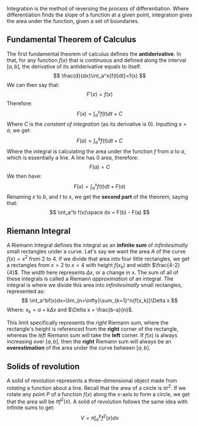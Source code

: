 Integration is the method of reversing the process of differentiation. Where differentiation finds the slope of a function at a given point, integration gives the area under the function, given a set of boundaries.
## Fundamental Theorem of Calculus
The first fundamental theorem of calculus defines the **antiderivative**. In that, for any function $f(x)$ that is continuous and defined along the interval $[a, b]$, the derivative of its antiderivative equals to itself.
$$
\frac{d}{dx}\int_a^x{f(t)dt}=f(x)
$$
We can then say that:
$$
F'(x) = f(x)
$$
Therefore:
$$
F(x)=\int_a^xf(t)dt + C
$$
Where $C$ is the *constant of integration* (as its derivative is $0$). Inputting $x = a$, we get:
$$
F(a)=\int_a^af(t)dt+C
$$
Where the integral is calculating the area under the function $f$ from $a$ to $a$, which is essentially a line. A line has $0$ area, therefore:
$$
F(a)=C
$$
We then have:
$$
F(x)=\int_a^xf(t)dt+F(a)
$$
Renaming $x$ to $b$, and $t$ to $x$, we get the **second part** of the theorem, saying that:
$$
\int_a^b f(x)\space dx = F(b) - F(a)
$$
## Riemann Integral
A Riemann Integral defines the integral as an **infinite sum** of *infinitesimally* small rectangles under a curve. Let's say we want the area $A$ of the curve $f(x) = x^2$ from $2$ to $4$. If we divide that area into four little rectangles, we get a rectangles from $x = 2$ to $x = 4$ with height $f(x_k)$ and width $\frac{4-2}{4}$. The *width* here represents $\Delta x$, or a change in x. The sum of all of these integrals is called a Riemann *approximation* of an integral. The integral is where we divide this area into *infinitesimally* small rectangles, represented as:
$$
\int_a^bf(x)dx=\lim_{n=\infty}\sum_{k=1}^n{f(x_k)}\Delta x
$$
Where: $x_k = a + k\Delta x$ and $\Delta x = \frac{b-a}{n}$.

This limit specifically represents the *right* Riemann sum, where the rectangle's height is referenced from the **right** corner of the rectangle, whereas the *left* Riemann sum will take the **left** corner. If $f(x)$ is always increasing over $[a,b]$, then the **right** Riemann sum will always be an **overestimation** of the area under the curve between $[a, b]$. 

## Solids of revolution
A solid of revolution represents a three-dimensional object made from *rotating* a function about a line. Recall that the area of a circle is $\pi r^2$. If we rotate any point $P$ of a function $f(x)$ along the $x$-axis to form a circle, we get that the area will be $\pi f^2(x)$. A solid of revolution follows the same idea with infinite sums to get:
$$
V = \pi\int_a^bf^2(x)dx
$$
